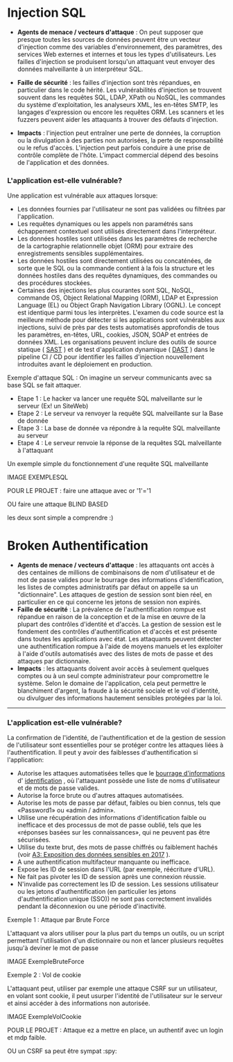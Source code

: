 # Injection SQL

- **Agents de menace / vecteurs d'attaque** : On peut supposer que presque toutes les sources de données peuvent être un vecteur d'injection comme des variables d'environnement, des paramètres, des services Web externes et internes et tous les types d'utilisateurs. Les failles d'injection se produisent lorsqu'un attaquant veut envoyer des données malveillante à un interpréteur SQL.

- **Faille de sécurité** : les failles d'injection sont très répandues, en particulier dans le code hérité. Les vulnérabilités d'injection se trouvent souvent dans les requêtes SQL, LDAP, XPath ou NoSQL, les commandes du système d'exploitation, les analyseurs XML, les en-têtes SMTP, les langages d'expression ou encore les requêtes ORM. Les scanners et les fuzzers peuvent aider les attaquants à trouver des défauts d'injection.
- **Impacts** : l'injection peut entraîner une perte de données, la corruption ou la divulgation à des parties non autorisées, la perte de responsabilité ou le refus d'accès. L'injection peut parfois conduire à une prise de contrôle complète de l'hôte. L'impact commercial dépend des besoins de l'application et des données.

### L'application est-elle vulnérable?

Une application est vulnérable aux attaques lorsque:

- Les données fournies par l'utilisateur ne sont pas validées ou filtrées par l'application.
- Les requêtes dynamiques ou les appels non paramétrés sans échappement contextuel sont utilisés directement dans l'interpréteur.
- Les données hostiles sont utilisées dans les paramètres de recherche de la cartographie relationnelle objet (ORM) pour extraire des enregistrements sensibles supplémentaires.
- Les données hostiles sont directement utilisées ou concaténées, de sorte que le SQL ou la commande contient à la fois la structure et les données hostiles dans des requêtes dynamiques, des commandes ou des procédures stockées.
- Certaines des injections les plus courantes sont SQL, NoSQL, commande OS, Object Relational Mapping (ORM), LDAP et Expression Language (EL) ou Object Graph Navigation Library (OGNL). Le concept est identique parmi tous les interprètes. L'examen du code source est la meilleure méthode pour détecter si les applications sont vulnérables aux injections, suivi de près par des tests automatisés approfondis de tous les paramètres, en-têtes, URL, cookies, JSON, SOAP et entrées de données XML. Les organisations peuvent inclure des outils de source statique ( [SAST](https://owasp.org/www-community/Source_Code_Analysis_Tools) ) et de test d'application dynamique ( [DAST](https://owasp.org/www-community/Vulnerability_Scanning_Tools) ) dans le pipeline CI / CD pour identifier les failles d'injection nouvellement introduites avant le déploiement en production.

Exemple d'attaque SQL : On imagine un serveur communicants avec sa base SQL se fait attaquer.

- Etape 1 : Le hacker va lancer une requête SQL malveillante sur le serveur (Ex! un SiteWeb)
- Etape 2 : Le serveur va renvoyer la requête SQL malveillante sur la Base de donnée
- Etape 3 : La base de donnée va répondre à la requête SQL malveillante au serveur
- Etape 4 : Le serveur renvoie la réponse de la requêtes SQL malveillante à l'attaquant

Un exemple simple du fonctionnement d'une requête SQL malveillante

IMAGE EXEMPLESQL

 

POUR LE PROJET : faire une attaque avec or '1'='1

OU faire une attaque BLIND BASED 

les deux sont simple a comprendre :)











# Broken Authentification

- **Agents de menace / vecteurs d'attaque** : les attaquants ont accès à des centaines de millions de combinaisons de nom d'utilisateur et de mot de passe valides pour le bourrage des informations d'identification, les listes de comptes administratifs par défaut on appelle sa un "dictionnaire". Les attaques de gestion de session sont bien réel, en particulier en ce qui concerne les jetons de session non expirés.
- **Faille de sécurité** : La prévalence de l'authentification rompue est répandue en raison de la conception et de la mise en œuvre de la plupart des contrôles d'identité et d'accès. La gestion de session est le fondement des contrôles d'authentification et d'accès et est présente dans toutes les applications avec état. Les attaquants peuvent détecter une authentification rompue à l'aide de moyens manuels et les exploiter à l'aide d'outils automatisés avec des listes de mots de passe et des attaques par dictionnaire.
- **Impacts** : les attaquants doivent avoir accès à seulement quelques comptes ou à un seul compte administrateur pour compromettre le système. Selon le domaine de l'application, cela peut permettre le blanchiment d'argent, la fraude à la sécurité sociale et le vol d'identité, ou divulguer des informations hautement sensibles protégées par la loi.

------

### L'application est-elle vulnérable?

La confirmation de l'identité, de l'authentification et de la gestion de session de l'utilisateur sont essentielles pour se protéger contre les attaques liées à l'authentification. Il peut y avoir des faiblesses d'authentification si l'application:

- Autorise les attaques automatisées telles que le [bourrage d'informations](https://www2.owasp.org/www-community/attacks/Credental_stuffing) d' [identification](https://www2.owasp.org/www-community/attacks/Credental_stuffing) , où l'attaquant possède une liste de noms d'utilisateur et de mots de passe valides.
- Autorise la force brute ou d'autres attaques automatisées.
- Autorise les mots de passe par défaut, faibles ou bien connus, tels que «Password1» ou «admin / admin».
- Utilise une récupération des informations d'identification faible ou inefficace et des processus de mot de passe oublié, tels que les «réponses basées sur les connaissances», qui ne peuvent pas être sécurisées.
- Utilise du texte brut, des mots de passe chiffrés ou faiblement hachés (voir [A3: Exposition des données sensibles en 2017](https://www2.owasp.org/www-project-top-ten/OWASP_Top_Ten_2017/Top_10-2017_A3-Sensitive_Data_Exposure) ).
- A une authentification multifacteur manquante ou inefficace.
- Expose les ID de session dans l'URL (par exemple, réécriture d'URL).
- Ne fait pas pivoter les ID de session après une connexion réussie.
- N'invalide pas correctement les ID de session. Les sessions utilisateur ou les jetons d'authentification (en particulier les jetons d'authentification unique (SSO)) ne sont pas correctement invalidés pendant la déconnexion ou une période d'inactivité.



Exemple 1 : Attaque par Brute Force

L'attaquant va alors utiliser pour la plus part du temps un outils, ou un script permettant l'utilisation d'un dictionnaire ou non et lancer plusieurs requêtes jusqu'à deviner le mot de passe



IMAGE ExempleBruteForce



Exemple 2 : Vol de cookie

L'attaquant peut, utiliser par exemple une attaque CSRF sur un utilisateur, en volant sont cookie, il peut usurper l'identité de l'utilisateur sur le serveur et ainsi accéder à des informations non autorisée.

IMAGE ExempleVolCookie 





POUR LE PROJET : Attaque ez a mettre en place, un authentif avec un login et mdp faible.

OU un CSRF sa peut être sympat :spy:



